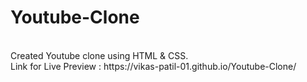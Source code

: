 # Youtube-Clone
<br>
Created Youtube clone using HTML & CSS.
<br>
Link for Live Preview :
https://vikas-patil-01.github.io/Youtube-Clone/
